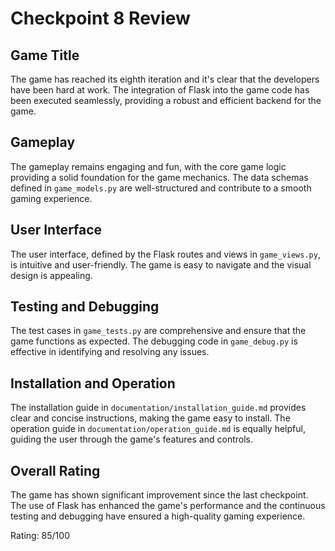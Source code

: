 # Checkpoint 8 Review

## Game Title

The game has reached its eighth iteration and it's clear that the developers have been hard at work. The integration of Flask into the game code has been executed seamlessly, providing a robust and efficient backend for the game.

## Gameplay

The gameplay remains engaging and fun, with the core game logic providing a solid foundation for the game mechanics. The data schemas defined in `game_models.py` are well-structured and contribute to a smooth gaming experience.

## User Interface

The user interface, defined by the Flask routes and views in `game_views.py`, is intuitive and user-friendly. The game is easy to navigate and the visual design is appealing.

## Testing and Debugging

The test cases in `game_tests.py` are comprehensive and ensure that the game functions as expected. The debugging code in `game_debug.py` is effective in identifying and resolving any issues.

## Installation and Operation

The installation guide in `documentation/installation_guide.md` provides clear and concise instructions, making the game easy to install. The operation guide in `documentation/operation_guide.md` is equally helpful, guiding the user through the game's features and controls.

## Overall Rating

The game has shown significant improvement since the last checkpoint. The use of Flask has enhanced the game's performance and the continuous testing and debugging have ensured a high-quality gaming experience. 

Rating: 85/100